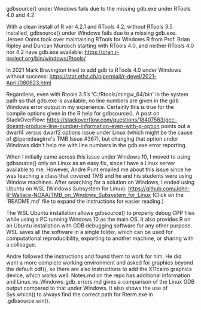 gdbsource() under Windows fails due to the missing gdb.exe under RTools 4.0 and 4.2

With a clean install of R ver 4.2.1 and RTools 4.2, without RTools 3.5 installed, gdbsource() under Windows fails due to a missing gdb.exe.
Jeroen Ooms took over maintaining RTools for Windows R from Prof. Brian Ripley and Duncan Murdoch starting with RTools 4.0, and neither RTools 4.0 nor 4.2 have gdb.exe available: https://cran.r-project.org/bin/windows/Rtools/  

In 2021 Mark Bravington tried to add gdb to RTools 4.0 under Windows without success: https://stat.ethz.ch/pipermail/r-devel/2021-April/080623.html 
	
Regardless, even with Rtools 3.5’s  'C:/Rtools/mingw_64/bin' in the system path so that gdb.exe is available, no line numbers are given in the gdb Windows error output in my experience. Certainly this is true for the compile options given in the R help for gdbsource(). A post on StackOverFlow: https://stackoverflow.com/questions/18407563/gcc-doesnt-produce-line-number-information-even-with-g-option points out a dwarf4 versus dwarf2 options issue under Linux (which might be the cause of @iperedaagirre's TMB Issue #367), but changing that option under Windows didn't help me with line numbers in the gdb.exe error reporting.

When I initially came across this issue under Windows 10, I moved to using gdbsource() only on Linux as an easy fix, since I have a Linux server available to me. However, Andre Punt emailed me about this issue since he was teaching a class that covered TMB and he and his students were using Window machines. After searching for a solution on Windows, I ended using Ubuntu on WSL (Windows Subsystem for Linux): 
https://github.com/John-R-Wallace-NOAA/TMB_on_Windows_Subsystem_for_Linux 
(Click on the 'README.md' file to expand the instructions for easier reading.)

The WSL Ubuntu installation allows gdbsource() to properly debug CPP files while using a PC running Windows 10 as the main OS. It also provides R on an Ubuntu installation with GDB debugging software for any other purpose. WSL saves all the software in a single folder, which can be used for computational reproducibility, exporting to another machine, or sharing with a colleague.

Andre followed the instructions and found them to work for him.  He did want a more complete working environment and asked for graphics beyond the default pdf(), so there are also instructions to add the  X11cairo graphics device, which works well.
Notes.md on the repo has additional information and Linux_vs_Windows_gdb_errors.md gives a comparison of the Linux GDB output compared to that under Windows. It also shows the use of Sys.which() to always find the correct path for Rterm.exe in .gdbsource.win(). 

